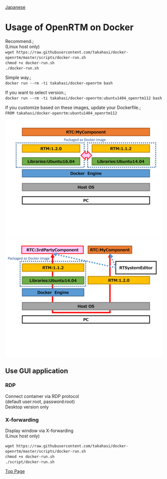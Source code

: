 [Japanese](ja/usage)

Usage of OpenRTM on Docker
==========================
Recommend.;  
(Linux host only)  
`wget https://raw.githubusercontent.com/takahasi/docker-openrtm/master/scripts/docker-run.sh`  
`chmod +x docker-run.sh`  
`./docker-run.sh`

Simple way.;  
`docker run --rm -ti takahasi/docker-openrtm bash`

If you want to select version.;  
`docker run --rm -ti takahasi/docker-openrtm:ubuntu1404_openrtm112 bash`

If you customize based on these images, update your Dockerfile.;  
`FROM takahasi/docker-openrtm:ubuntu1404_openrtm112`

![OpenRTM on Docker as a Development Environment](img/sample1.png)
![OpenRTM on Docker as a Verification Environment](img/sample2.png)

Use GUI application
-------------------

### RDP
Connect container via RDP protocol  
(default user:root, password:root)  
Desktop version only

### X-forwarding
Display window via X-forwarding  
(Linux host only)  

`wget https://raw.githubusercontent.com/takahasi/docker-openrtm/master/scripts/docker-run.sh`  
`chmod +x docker-run.sh`  
`./script/docker-run.sh`


[Top Page](index)
